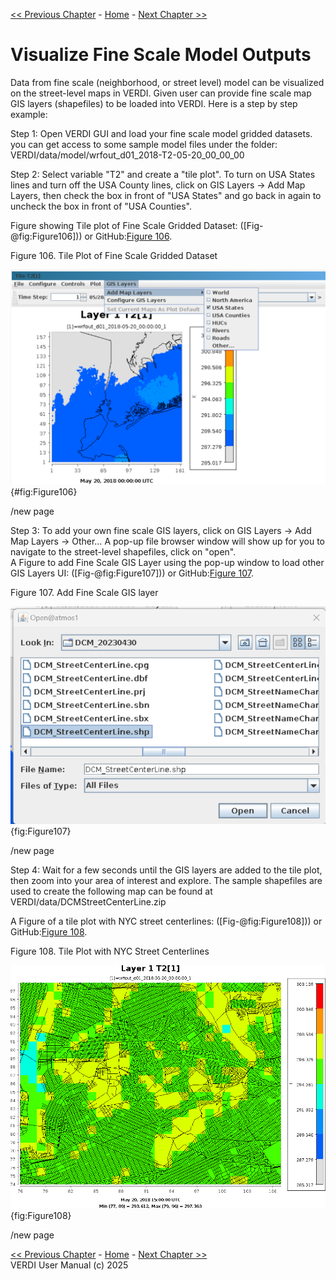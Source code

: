 <!-- BEGIN COMMENT -->
  
[<< Previous Chapter](VERDI_ch19.md) - [Home](README.md) - [Next Chapter >>](VERDI_ch21.md)

<!-- END COMMENT -->

 Visualize Fine Scale Model Outputs
==========================
  Data from fine scale (neighborhood, or street level) model can be visualized on the street-level maps in VERDI.  Given user can provide fine scale map GIS layers (shapefiles) to be loaded into VERDI.  Here is a step by step example:
  
Step 1: Open VERDI GUI and load your fine scale model gridded datasets. you can get access to some sample model files under the folder: VERDI/data/model/wrfout_d01_2018-T2-05-20_00_00_00

Step 2: Select variable "T2" and create a "tile plot".  To turn on USA States lines and turn off the USA County lines,  click on GIS Layers → Add Map Layers, then check the box in front of "USA States" and go back in again to uncheck the box in front of "USA Counties".	

Figure showing Tile plot of Fine Scale Gridded Dataset: ([Fig-@fig:Figure106])) or GitHub:[Figure 106](#Figure106).

Figure 106. Tile Plot of Fine Scale Gridded Dataset<br>
  
![VERDI GIS Layers UI](./media/image110.png){#fig:Figure106}

/new page

     
Step 3: To add your own fine scale GIS layers, click on GIS Layers → Add Map Layers → Other…
A pop-up file browser window will show up for you to navigate to the street-level shapefiles, click on "open".    	
A Figure to add Fine Scale GIS Layer using the pop-up window to load other GIS Layers UI: ([Fig-@fig:Figure107])) or GitHub:[Figure 107](#Figure107).
  
Figure 107. Add Fine Scale GIS layer<br>

![Add Fine Scale GIS Layer using the pop-up window to load other GIS Layers UI](./media/image111.png){fig:Figure107}

/new page

Step 4: Wait for a few seconds until the GIS layers are added to the tile plot, then zoom into your area of interest and explore.
The sample shapefiles are used to create the following map can be found at VERDI/data/DCMStreetCenterLine.zip    

A Figure of a tile plot with NYC street centerlines: ([Fig-@fig:Figure108])) or GitHub:[Figure 108](#Figure108).

Figure 108. Tile Plot with NYC Street Centerlines<br>
	
![The tile plot with NYC street centerlines](./media/image112.png){fig:Figure108}

/new page





















<!-- BEGIN COMMENT -->

[<< Previous Chapter](VERDI_ch19.md) - [Home](README.md) - [Next Chapter >>](VERDI_ch21.md)<br>
VERDI User Manual (c) 2025<br>

<!-- END COMMENT -->

